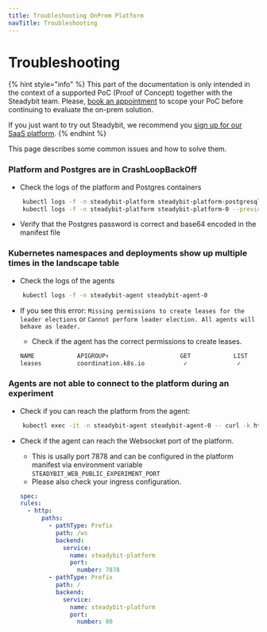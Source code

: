 ```yaml
---
title: Troubleshooting OnPrem Platform
navTitle: Troubleshooting
---
```


# Troubleshooting

{% hint style="info" %}
This part of the documentation is only intended in the context of a supported PoC (Proof of Concept) together with the Steadybit team.
Please, [book an appointment](https://www.steadybit.com/book-demo) to scope your PoC before continuing to evaluate the on-prem solution.

If you just want to try out Steadybit, we recommend you [sign up for our SaaS platform](https://signup.steadybit.com).
{% endhint %}

This page describes some common issues and how to solve them.

### Platform and Postgres are in CrashLoopBackOff

- Check the logs of the platform and Postgres containers

```bash
    kubectl logs -f -n steadybit-platform steadybit-platform-postgresql-0 --previous
    kubectl logs -f -n steadybit-platform steadybit-platform-0 --previous
```

- Verify that the Postgres password is correct and base64 encoded in the manifest file

### Kubernetes namespaces and deployments show up multiple times in the landscape table

- Check the logs of the agents

```bash
    kubectl logs -f -n steadybit-agent steadybit-agent-0
```

- If you see this error: `Missing permissions to create leases for the leader elections` or `Cannot perform leader election. All agents will behave as leader.`

  - Check if the agent has the correct permissions to create leases.

  ```bash
  NAME            APIGROUP↑                    GET            LIST           WATCH          CREATE         PATCH          UPDATE          DELETE          DEL-LIST
  leases          coordination.k8s.io           ✓              ✓              ✓              ✓              ×              ✓               ×               ×
  ```

### Agents are not able to connect to the platform during an experiment

- Check if you can reach the platform from the agent:

```bash
    kubectl exec -it -n steadybit-agent steadybit-agent-0 -- curl -k https://steadybit-platform.steadybit-platform.svc.cluster.local:8080
```

- Check if the agent can reach the Websocket port of the platform.

  - This is usally port 7878 and can be configured in the platform manifest via environment variable `STEADYBIT_WEB_PUBLIC_EXPERIMENT_PORT`
  - Please also check your ingress configuration.

  ```yaml
  spec:
  rules:
    - http:
        paths:
          - pathType: Prefix
            path: /ws
            backend:
              service:
                name: steadybit-platform
                port:
                  number: 7878
          - pathType: Prefix
            path: /
            backend:
              service:
                name: steadybit-platform
                port:
                  number: 80
  ```
